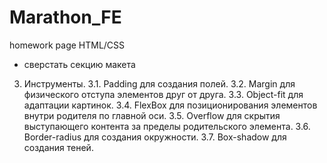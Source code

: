 # Marathon_FE
homework page HTML/CSS
- сверстать секцию макета

3. Инструменты. 
3.1. Padding для создания полей. 
3.2. Margin для физического отступа  элементов друг от друга. 
3.3. Object-fit для адаптации картинок. 
3.4. FlexBox  для позиционирования  элементов внутри родителя по главной оси. 
3.5. Overflow для скрытия выступающего контента за пределы родительского элемента.
3.6. Border-radius для создания окружности.
3.7. Box-shadow для создания теней.
